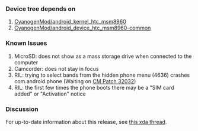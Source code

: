 ### Device tree depends on
1.  [CyanogenMod/android\_kernel\_htc\_msm8960](https://github.com/CyanogenMod/android_kernel_htc_msm8960/tree/cm-10.1)
2.  [CyanogenMod/android\_device\_htc\_msm8960\-common](https://github.com/CyanogenMod/android_device_htc_msm8960-common/tree/cm-10.1)

### Known Issues
1.  MicroSD: does not show as a mass storage drive when connected to the computer  
2.  Camcorder: does not stay in focus  
3.  RIL: trying to select bands from the hidden phone menu (4636) crashes com.android.phone \(Waiting on [CM Patch 32032](http://review.cyanogenmod.org/32032)\)  
4.  RIL: the first few times the phone boots there may be a "SIM card added" or "Activation" notice  

### Discussion
For up-to-date information about this release, see [this xda thread](http://forum.xda-developers.com/showthread.php?t=2121331).
